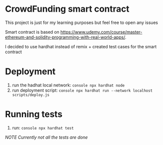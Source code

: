 # CrowdFunding smart contract

This project is just for my learning purposes but feel free to open any issues

Smart contract is based on https://www.udemy.com/course/master-ethereum-and-solidity-programming-with-real-world-apps/.

I decided to use hardhat instead of remix + created test cases for the smart contract

# Deployment
1) run the hadhat local network: ```console npx hardhat node```
2) run deployment script: ```console npx hardhat run --network localhost scripts/deploy.js```

# Running tests
1) run: ```console npx hardhat test```

*NOTE Currently not all the tests are done*
